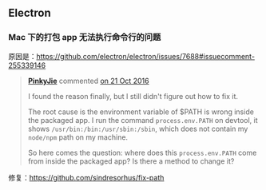 ## Electron

### Mac 下的打包 app 无法执行命令行的问题

原因是：https://github.com/electron/electron/issues/7688#issuecomment-255339146

> **[PinkyJie](https://github.com/PinkyJie)** commented [on 21 Oct 2016](https://github.com/electron/electron/issues/7688#issuecomment-255339146)
>
> I found the reason finally, but I still didn't figure out how to fix it.
>
> The root cause is the environment variable of $PATH is wrong inside the packaged app. I run the command `process.env.PATH` on devtool, it shows `/usr/bin:/bin:/usr/sbin:/sbin`, which does not contain my `node/npm` path on my machine.
>
> So here comes the question: where does this `process.env.PATH` come from inside the packaged app? Is there a method to change it?

修复：https://github.com/sindresorhus/fix-path
